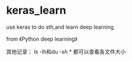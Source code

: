 # keras_learn
use keras to do sth,and learn deep learning

from 《Python deep learning》

其他记录：
ls -lh和du -sh * 都可以查看各文件大小
